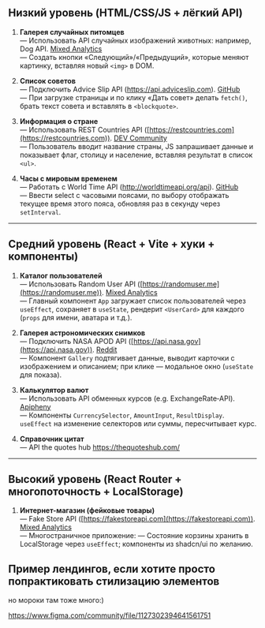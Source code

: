 
## Низкий уровень (HTML/CSS/JS + лёгкий API)

1. **Галерея случайных питомцев**  
    — Использовать API случайных изображений животных: например, Dog API. [Mixed Analytics](https://mixedanalytics.com/blog/list-actually-free-open-no-auth-needed-apis/?utm_source=chatgpt.com)  
    — Создать кнопки «Следующий»/«Предыдущий», которые меняют картинку, вставляя новый `<img>` в DOM.
    
2. **Список советов**  
    — Подключить Advice Slip API (https://api.adviceslip.com). [GitHub](https://github.com/public-apis/public-apis?utm_source=chatgpt.com)  
    — При загрузке страницы и по клику «Дать совет» делать `fetch()`, брать текст совета и вставлять в `<blockquote>`.
    
3. **Информация о стране**  
    — Использовать REST Countries API ([https://restcountries.com](https://restcountries.com)). [DEV Community](https://dev.to/ruppysuppy/7-free-public-apis-you-will-love-as-a-developer-166p?utm_source=chatgpt.com)  
    — Пользователь вводит название страны, JS запрашивает данные и показывает флаг, столицу и население, вставляя результат в список `<ul>`.
    
4. **Часы с мировым временем**  
    — Работать с World Time API (http://worldtimeapi.org/api). [GitHub](https://github.com/public-apis/public-apis?utm_source=chatgpt.com)  
    — Ввести select с часовыми поясами, по выбору отображать текущее время этого пояса, обновляя раз в секунду через `setInterval`.
    

---

## Средний уровень (React + Vite + хуки + компоненты)

1. **Каталог пользователей**  
    — Использовать Random User API ([https://randomuser.me](https://randomuser.me)). [Mixed Analytics](https://mixedanalytics.com/blog/list-actually-free-open-no-auth-needed-apis/?utm_source=chatgpt.com)  
    — Главный компонент `App` загружает список пользователей через `useEffect`, сохраняет в `useState`, рендерит `<UserCard>` для каждого (`props` для имени, аватара и т.д.).
    
2. **Галерея астрономических снимков**  
    — Подключить NASA APOD API ([https://api.nasa.gov](https://api.nasa.gov)). [Reddit](https://www.reddit.com/r/Frontend/comments/1dbyqda/what_are_some_cool_apis_you_can_use_for_free_eg/?utm_source=chatgpt.com)  
    — Компонент `Gallery` подтягивает данные, выводит карточки с изображением и описанием; при клике — модальное окно (`useState` для показа).
    
3. **Калькулятор валют**  
    — Использовать API обменных курсов (e.g. ExchangeRate‑API). [Apipheny](https://apipheny.io/free-api/?utm_source=chatgpt.com)  
    — Компоненты `CurrencySelector`, `AmountInput`, `ResultDisplay`. `useEffect` на изменение селекторов или суммы, пересчитывает курс.
    
4. **Справочник цитат**  
    — API the quotes hub https://thequoteshub.com/ 
    

---

## Высокий уровень (React Router + многопоточность + LocalStorage)

1. **Интернет-магазин (фейковые товары)**  
    — Fake Store API ([https://fakestoreapi.com](https://fakestoreapi.com)). [Mixed Analytics](https://mixedanalytics.com/blog/list-actually-free-open-no-auth-needed-apis/?utm_source=chatgpt.com)  
    — Многостраничное приложение:
    — Состояние корзины хранить в LocalStorage через `useEffect`; компоненты из shadcn/ui по желанию.



## Пример лендингов, если хотите просто попрактиковать стилизацию элементов

но мороки там тоже много:)

https://www.figma.com/community/file/1127302394641561751